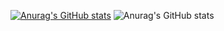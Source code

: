 [![Anurag's GitHub stats](https://github-readme-stats.vercel.app/api?username=Mallhw)](https://github.com/anuraghazra/github-readme-stats)
![Anurag's GitHub stats](https://github-readme-stats.vercel.app/api?username=Mallhw&show=reviews,discussions_started,discussions_answered,prs_merged,prs_merged_percentage)

<!---
Mallhw/Mallhw is a ✨ special ✨ repository because its `README.md` (this file) appears on your GitHub profile.
You can click the Preview link to take a look at your changes.
--->
